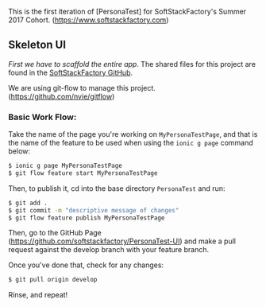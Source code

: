 This is the first iteration of [PersonaTest] for SoftStackFactory's Summer 2017 Cohort. (https://www.softstackfactory.com)

## Skeleton UI

*First we have to scaffold the entire app*. The shared files for this project are found in the [SoftStackFactory GitHub](https://github.com/softstackfactory/PersonaTest-UI).

We are using git-flow to manage this project. (https://github.com/nvie/gitflow)

### Basic Work Flow:

Take the name of the page you're working on `MyPersonaTestPage`, and that is the name of the feature to be used when using the `ionic g page` command below:

```bash
$ ionic g page MyPersonaTestPage
$ git flow feature start MyPersonaTestPage
```

Then, to publish it, cd into the base directory `PersonaTest` and run:

```bash
$ git add .
$ git commit -m "descriptive message of changes"
$ git flow feature publish MyPersonaTestPage
```

Then, go to the GitHub Page (https://github.com/softstackfactory/PersonaTest-UI) and make a pull request against the develop branch with your feature branch.

Once you've done that, check for any changes:
```bash
$ git pull origin develop
```

Rinse, and repeat!
